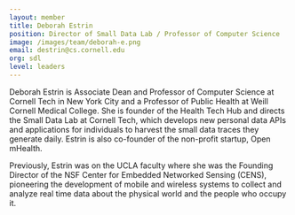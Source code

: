 ```yaml
---
layout: member
title: Deborah Estrin
position: Director of Small Data Lab / Professor of Computer Science
image: /images/team/deborah-e.png
email: destrin@cs.cornell.edu
org: sdl
level: leaders
---
```


Deborah Estrin is Associate Dean and Professor of Computer Science at Cornell Tech in New York City and a Professor of Public Health at Weill Cornell Medical College. She is founder of the Health Tech Hub and directs the Small Data Lab at Cornell Tech, which develops new personal data APIs and applications for individuals to harvest the small data traces they generate daily. Estrin is also co-founder of the non-profit startup, Open mHealth.

Previously, Estrin was on the UCLA faculty where she was the Founding Director of the NSF Center for Embedded Networked Sensing (CENS), pioneering the development of mobile and wireless systems to collect and analyze real time data about the physical world and the people who occupy it.
